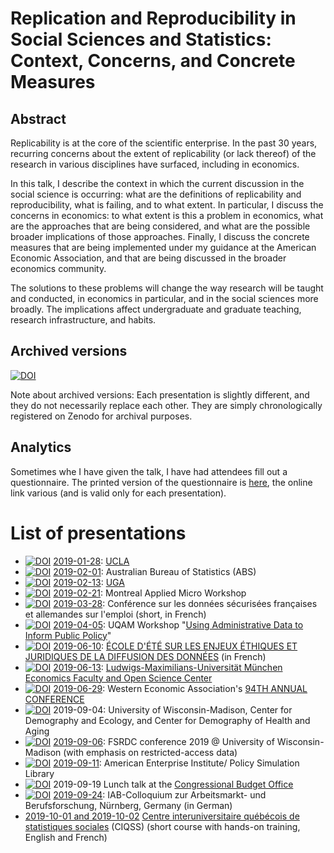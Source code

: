 

#  Replication and Reproducibility in Social Sciences and Statistics: Context, Concerns, and Concrete Measures

## Abstract

Replicability is at the core of the scientific enterprise. In the past 30 years,
recurring concerns about the extent of replicability  (or lack thereof) of the research in various disciplines have surfaced, including in economics.

In this talk, I describe the context in which the current discussion in the
social science is occurring: what are the definitions of replicability and
reproducibility, what is failing, and to what extent. In particular, I discuss
the concerns in economics: to what extent is this a problem in economics, what
are the approaches that are being considered, and what are the possible broader
implications of those approaches. Finally, I discuss the concrete measures that
are being implemented under my guidance at the American  Economic Association,
and that are being discussed in the broader economics community.

The solutions to these problems will change the way research will be taught
and conducted, in economics in particular, and in the social sciences more
broadly. The implications affect undergraduate and graduate teaching, research
infrastructure, and habits.

## Archived versions
[![DOI](https://zenodo.org/badge/DOI/10.5281/zenodo.2573123.svg)](https://doi.org/10.5281/zenodo.2573123)

Note about archived versions: Each presentation is slightly different, and they do not necessarily replace each other. They are simply chronologically registered on Zenodo for archival purposes.

## Analytics

Sometimes whe I have given the talk, I have had attendees fill out a questionnaire. The printed version of the questionnaire is [here](Replicability%20and%20you%20-%20Vilhuber2019.pdf), the online link various (and is valid only for each presentation). 

# List of presentations

 + [![DOI](https://zenodo.org/badge/DOI/10.5281/zenodo.2573124.svg)](https://doi.org/10.5281/zenodo.2573124) [2019-01-28](https://doi.org/10.5281/zenodo.2573124): [UCLA](https://socialsciences.ucla.edu/event/lars-vilhuber-cornell-university/) 
 + [![DOI](https://zenodo.org/badge/DOI/10.5281/zenodo.2573126.svg)](https://doi.org/10.5281/zenodo.2573126) [2019-02-01](https://doi.org/10.5281/zenodo.2573126): Australian Bureau of Statistics (ABS) 
 + [![DOI](https://zenodo.org/badge/DOI/10.5281/zenodo.2573128.svg)](https://doi.org/10.5281/zenodo.2573128) [2019-02-13](https://doi.org/10.5281/zenodo.2573128): [UGA](https://calendar.uga.edu/event/replication_and_reproducibility_in_the_social_sciences_context_concerns_and_concrete_measures) 
 + [![DOI](https://zenodo.org/badge/DOI/10.5281/zenodo.2575094.svg)](https://doi.org/10.5281/zenodo.2575094) [2019-02-21](https://doi.org/10.5281/zenodo.2575094): Montreal Applied Micro Workshop 
 + [![DOI](https://zenodo.org/badge/DOI/10.5281/zenodo.2621959.svg)](https://doi.org/10.5281/zenodo.2621959) [2019-03-28](https://doi.org/10.5281/zenodo.2621959): Conférence sur les données sécurisées françaises et allemandes sur l'emploi (short, in French) 
 + [![DOI](https://zenodo.org/badge/DOI/10.5281/zenodo.2649241.svg)](https://doi.org/10.5281/zenodo.2649241) [2019-04-05](https://doi.org/10.5281/zenodo.2649241): UQAM Workshop "[Using Administrative Data to Inform Public Policy](https://grch.esg.uqam.ca/en/workshop-april-5-2019/)" 
 + [![DOI](https://zenodo.org/badge/DOI/10.5281/zenodo.3242569.svg)](https://doi.org/10.5281/zenodo.3242569) [2019-06-10](https://doi.org/10.5281/zenodo.3242569): [ÉCOLE D'ÉTÉ SUR LES ENJEUX ÉTHIQUES ET JURIDIQUES DE LA DIFFUSION DES DONNÉES](https://www.ciqss.org/evenement/ecole-d-ete/enjeux-ethiques-et-juridiques-du-partage-et-de-la-diffusion-des-donnees-aux) (in French) 
 + [![DOI](https://zenodo.org/badge/DOI/10.5281/zenodo.3245369.svg)](https://doi.org/10.5281/zenodo.3245369) [2019-06-13](https://doi.org/10.5281/zenodo.3245369): [Ludwigs-Maximilians-Universität München Economics Faculty and Open Science Center](https://www.osc.uni-muenchen.de/news/vilhuber/index.html) 
 + [![DOI](https://zenodo.org/badge/DOI/10.5281/zenodo.3263879.svg)](https://doi.org/10.5281/zenodo.3263879)  [2019-06-29](https://event.crowdcompass.com/weai2019ac/activity/OG58jV9pD3): Western Economic Association's [94TH ANNUAL CONFERENCE](https://weai.org/conferences/view/2/94th-Annual-Conference) 
 + [![DOI](https://zenodo.org/badge/DOI/10.5281/zenodo.3386553.svg)](https://doi.org/10.5281/zenodo.3386553) 2019-09-04: University of Wisconsin-Madison, Center for Demography and Ecology, and Center for Demography of Health and Aging
 + [![DOI](https://zenodo.org/badge/DOI/10.5281/zenodo.3402470.svg)](https://doi.org/10.5281/zenodo.3402470) [2019-09-06](https://rdc.wisc.edu/2019-fsrdc/): FSRDC conference 2019 @ University of Wisconsin-Madison (with emphasis on restricted-access data)
 + [![DOI](https://zenodo.org/badge/DOI/10.5281/zenodo.3403351.svg)](https://doi.org/10.5281/zenodo.3403351) [2019-09-11](https://www.aei.org/events/the-policy-simulation-library-dc-meeting-promoting-transparency-and-reproducibility-at-the-american-economic-association/): American Enterprise Institute/ Policy Simulation Library
 + [![DOI](https://zenodo.org/badge/DOI/10.5281/zenodo.3403351.svg)](https://doi.org/10.5281/zenodo.3403351) 2019-09-19 Lunch talk at the [Congressional Budget Office](https://www.cbo.gov/about/transparency)
 + [![DOI](https://zenodo.org/badge/DOI/10.5281/zenodo.3457937.svg)](https://doi.org/10.5281/zenodo.3457937) [2019-09-24](http://doku.iab.de/veranstaltungen/2019/coll2019_Vilhuber.pdf): IAB-Colloquium zur Arbeitsmarkt- und Berufsforschung, Nürnberg, Germany (in German)
 +  [2019-10-01 and 2019-10-02](https://www.ciqss.org/evenement/reproductibilite-en-sciences-sociales-contexte-preoccupations-et-mesures-concretes) [Centre interuniversitaire québécois de statistiques sociales](https://www.ciqss.org/a-propos) (CIQSS) (short course with hands-on training, English and French)


